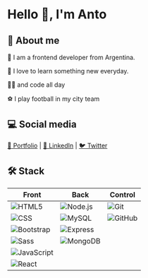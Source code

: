 # Hello 👋, I'm Anto

## 🧑 About me
🌱 I am a frontend developer from Argentina.

🏫 I love to learn something new everyday.

👩‍💻 and code all day

⚽ I play football in my city team

## 💻 Social media
[🧳 Portfolio](https://imanto.vercel.app/) |
[🔗 LinkedIn](https://www.linkedin.com/in/antonino-sartori/)   |
[🐦 Twitter](https://twitter.com/AntoninoS27)  

 ## 🛠 Stack

| Front  | Back  | Control |
| - | - | - |
|  ![HTML5](https://img.shields.io/badge/-HTML5-333333?style=flat&logo=HTML5) | ![Node.js](https://img.shields.io/badge/-Node.js-333333?style=flat&logo=node.js)  | ![Git](https://img.shields.io/badge/-Git-333333?style=flat&logo=git) |
| ![CSS](https://img.shields.io/badge/-CSS-333333?style=flat&logo=CSS3&logoColor=1572B6) | ![MySQL](https://img.shields.io/badge/-MySQL-333333?style=flat&logo=mysql) | ![GitHub](https://img.shields.io/badge/-GitHub-333333?style=flat&logo=github)|
| ![Bootstrap](https://img.shields.io/badge/-Bootstrap-333333?style=flat&logo=bootstrap&logoColor=563D7C)| ![Express](https://img.shields.io/badge/-Express-333333?style=flat&logo=Express) |
| ![Sass](https://img.shields.io/badge/-Sass-%23CC6699?style=flat-square&logo=sass&logoColor=ffffff)| ![MongoDB](https://img.shields.io/badge/-MongoDB-333333?style=flat&logo=MongoDB) |
| ![JavaScript](https://img.shields.io/badge/-JavaScript-333333?style=flat&logo=javascript) | |
| ![React](https://img.shields.io/badge/-React-333333?style=flat&logo=react)| |
